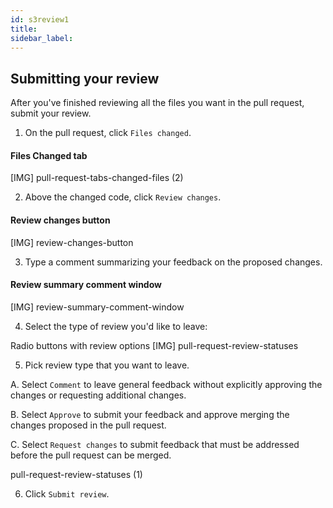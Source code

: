 ```yaml
---
id: s3review1
title:
sidebar_label:
---
```



## Submitting your review

After you've finished reviewing all the files you want in the pull request, submit your review.


1. On the pull request, click  `Files changed`.


#### Files Changed tab
[IMG]
pull-request-tabs-changed-files (2)

2. Above the changed code, click `Review changes`.



#### Review changes button
[IMG]
review-changes-button


3. Type a comment summarizing your feedback on the proposed changes.



#### Review summary comment window
[IMG]
review-summary-comment-window

4. Select the type of review you'd like to leave:



Radio buttons with review options
[IMG]
pull-request-review-statuses



5. Pick review type that you want to leave.

A. Select `Comment` to leave general feedback without explicitly approving the changes or requesting additional changes.



B. Select `Approve` to submit your feedback and approve merging the changes proposed in the pull request.



C. Select `Request changes` to submit feedback that must be addressed before the pull request can be merged.


pull-request-review-statuses (1)

6. Click `Submit review`.
